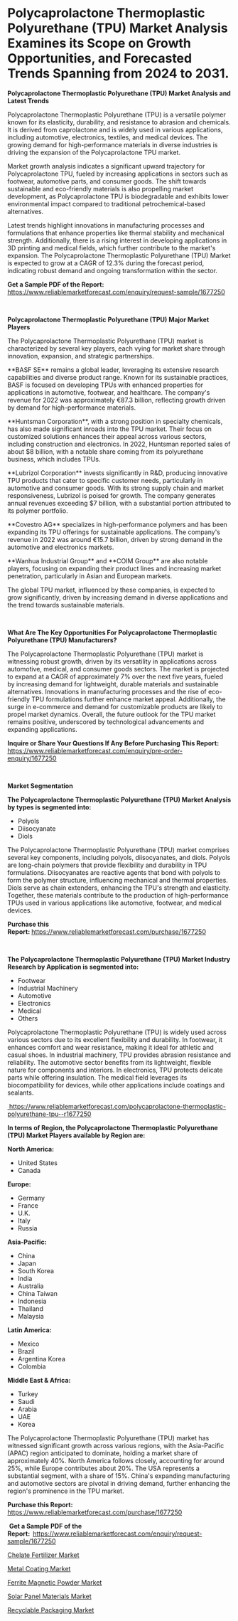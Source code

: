 <p><h1>Polycaprolactone Thermoplastic Polyurethane (TPU) Market Analysis Examines its Scope on Growth Opportunities, and Forecasted Trends Spanning from 2024 to 2031.</h1></p><p><strong>Polycaprolactone Thermoplastic Polyurethane (TPU) Market Analysis and Latest Trends</strong></p>
<p><p>Polycaprolactone Thermoplastic Polyurethane (TPU) is a versatile polymer known for its elasticity, durability, and resistance to abrasion and chemicals. It is derived from caprolactone and is widely used in various applications, including automotive, electronics, textiles, and medical devices. The growing demand for high-performance materials in diverse industries is driving the expansion of the Polycaprolactone TPU market.</p><p>Market growth analysis indicates a significant upward trajectory for Polycaprolactone TPU, fueled by increasing applications in sectors such as footwear, automotive parts, and consumer goods. The shift towards sustainable and eco-friendly materials is also propelling market development, as Polycaprolactone TPU is biodegradable and exhibits lower environmental impact compared to traditional petrochemical-based alternatives.</p><p>Latest trends highlight innovations in manufacturing processes and formulations that enhance properties like thermal stability and mechanical strength. Additionally, there is a rising interest in developing applications in 3D printing and medical fields, which further contribute to the market's expansion. The Polycaprolactone Thermoplastic Polyurethane (TPU) Market is expected to grow at a CAGR of 12.3% during the forecast period, indicating robust demand and ongoing transformation within the sector.</p></p>
<p><strong>Get a Sample PDF of the Report:&nbsp;</strong> <a href="https://www.reliablemarketforecast.com/enquiry/request-sample/1677250?utm_campaign=1842&utm_medium=2&utm_source=Github&utm_content=ia&utm_term=11122024&utm_id=polycaprolactone-thermoplastic-polyurethane-tpu">https://www.reliablemarketforecast.com/enquiry/request-sample/1677250</a></p>
<p>&nbsp;</p>
<p><strong>Polycaprolactone Thermoplastic Polyurethane (TPU) Major Market Players</strong></p>
<p><p>The Polycaprolactone Thermoplastic Polyurethane (TPU) market is characterized by several key players, each vying for market share through innovation, expansion, and strategic partnerships. </p><p>**BASF SE** remains a global leader, leveraging its extensive research capabilities and diverse product range. Known for its sustainable practices, BASF is focused on developing TPUs with enhanced properties for applications in automotive, footwear, and healthcare. The company's revenue for 2022 was approximately €87.3 billion, reflecting growth driven by demand for high-performance materials.</p><p>**Huntsman Corporation**, with a strong position in specialty chemicals, has also made significant inroads into the TPU market. Their focus on customized solutions enhances their appeal across various sectors, including construction and electronics. In 2022, Huntsman reported sales of about $8 billion, with a notable share coming from its polyurethane business, which includes TPUs.</p><p>**Lubrizol Corporation** invests significantly in R&D, producing innovative TPU products that cater to specific customer needs, particularly in automotive and consumer goods. With its strong supply chain and market responsiveness, Lubrizol is poised for growth. The company generates annual revenues exceeding $7 billion, with a substantial portion attributed to its polymer portfolio.</p><p>**Covestro AG** specializes in high-performance polymers and has been expanding its TPU offerings for sustainable applications. The company's revenue in 2022 was around €15.7 billion, driven by strong demand in the automotive and electronics markets.</p><p>**Wanhua Industrial Group** and **COIM Group** are also notable players, focusing on expanding their product lines and increasing market penetration, particularly in Asian and European markets.</p><p>The global TPU market, influenced by these companies, is expected to grow significantly, driven by increasing demand in diverse applications and the trend towards sustainable materials.</p></p>
<p>&nbsp;</p>
<p><strong>What Are The Key Opportunities For Polycaprolactone Thermoplastic Polyurethane (TPU) Manufacturers?</strong></p>
<p><p>The Polycaprolactone Thermoplastic Polyurethane (TPU) market is witnessing robust growth, driven by its versatility in applications across automotive, medical, and consumer goods sectors. The market is projected to expand at a CAGR of approximately 7% over the next five years, fueled by increasing demand for lightweight, durable materials and sustainable alternatives. Innovations in manufacturing processes and the rise of eco-friendly TPU formulations further enhance market appeal. Additionally, the surge in e-commerce and demand for customizable products are likely to propel market dynamics. Overall, the future outlook for the TPU market remains positive, underscored by technological advancements and expanding applications.</p></p>
<p><strong>Inquire or Share Your Questions If Any Before Purchasing This Report:</strong> <a href="https://www.reliablemarketforecast.com/enquiry/pre-order-enquiry/1677250?utm_campaign=1842&utm_medium=2&utm_source=Github&utm_content=ia&utm_term=11122024&utm_id=polycaprolactone-thermoplastic-polyurethane-tpu">https://www.reliablemarketforecast.com/enquiry/pre-order-enquiry/1677250</a></p>
<p>&nbsp;</p>
<p><strong>Market Segmentation</strong></p>
<p><strong>The Polycaprolactone Thermoplastic Polyurethane (TPU) Market Analysis by types is segmented into:</strong></p>
<p><ul><li>Polyols</li><li>Diisocyanate</li><li>Diols</li></ul></p>
<p><p>The Polycaprolactone Thermoplastic Polyurethane (TPU) market comprises several key components, including polyols, diisocyanates, and diols. Polyols are long-chain polymers that provide flexibility and durability in TPU formulations. Diisocyanates are reactive agents that bond with polyols to form the polymer structure, influencing mechanical and thermal properties. Diols serve as chain extenders, enhancing the TPU's strength and elasticity. Together, these materials contribute to the production of high-performance TPUs used in various applications like automotive, footwear, and medical devices.</p></p>
<p><strong>Purchase this Report:&nbsp;</strong><a href="https://www.reliablemarketforecast.com/purchase/1677250?utm_campaign=1842&utm_medium=2&utm_source=Github&utm_content=ia&utm_term=11122024&utm_id=polycaprolactone-thermoplastic-polyurethane-tpu">https://www.reliablemarketforecast.com/purchase/1677250</a></p>
<p>&nbsp;</p>
<p><strong>The Polycaprolactone Thermoplastic Polyurethane (TPU) Market Industry Research by Application is segmented into:</strong></p>
<p><ul><li>Footwear</li><li>Industrial Machinery</li><li>Automotive</li><li>Electronics</li><li>Medical</li><li>Others</li></ul></p>
<p><p>Polycaprolactone Thermoplastic Polyurethane (TPU) is widely used across various sectors due to its excellent flexibility and durability. In footwear, it enhances comfort and wear resistance, making it ideal for athletic and casual shoes. In industrial machinery, TPU provides abrasion resistance and reliability. The automotive sector benefits from its lightweight, flexible nature for components and interiors. In electronics, TPU protects delicate parts while offering insulation. The medical field leverages its biocompatibility for devices, while other applications include coatings and sealants.</p></p>
<p><a href="https://www.reliablemarketforecast.com/polycaprolactone-thermoplastic-polyurethane-tpu--r1677250?utm_campaign=1842&utm_medium=2&utm_source=Github&utm_content=ia&utm_term=11122024&utm_id=polycaprolactone-thermoplastic-polyurethane-tpu">&nbsp;https://www.reliablemarketforecast.com/polycaprolactone-thermoplastic-polyurethane-tpu--r1677250</a></p>
<p><strong>In terms of Region, the Polycaprolactone Thermoplastic Polyurethane (TPU) Market Players available by Region are:</strong></p>
<p>
    <p> <strong> North America: </strong>
        <ul>
            <li>United States</li>
            <li>Canada</li>
        </ul>
        </p> 
    <p> <strong> Europe: </strong>
        <ul>
            <li>Germany</li>
            <li>France</li>
            <li>U.K.</li>
            <li>Italy</li>
            <li>Russia</li>
        </ul>
        </p> 
    <p> <strong> Asia-Pacific: </strong>
        <ul>
            <li>China</li>
            <li>Japan</li>
            <li>South Korea</li>
            <li>India</li>
            <li>Australia</li>
            <li>China Taiwan</li>
            <li>Indonesia</li>
            <li>Thailand</li>
            <li>Malaysia</li>
        </ul>
        </p> 
    <p> <strong> Latin America: </strong>
        <ul>
            <li>Mexico</li>
            <li>Brazil</li>
            <li>Argentina Korea</li>
            <li>Colombia</li>
        </ul>
        </p> 
    <p> <strong> Middle East & Africa: </strong>
        <ul>
            <li>Turkey</li>
            <li>Saudi</li>
            <li>Arabia</li>
            <li>UAE</li>
            <li>Korea</li>
        </ul>
    </p>
    </p>
<p><p>The Polycaprolactone Thermoplastic Polyurethane (TPU) market has witnessed significant growth across various regions, with the Asia-Pacific (APAC) region anticipated to dominate, holding a market share of approximately 40%. North America follows closely, accounting for around 25%, while Europe contributes about 20%. The USA represents a substantial segment, with a share of 15%. China's expanding manufacturing and automotive sectors are pivotal in driving demand, further enhancing the region's prominence in the TPU market.</p></p>
<p><strong>Purchase this Report: </strong><a href="https://www.reliablemarketforecast.com/purchase/1677250?utm_campaign=1842&utm_medium=2&utm_source=Github&utm_content=ia&utm_term=11122024&utm_id=polycaprolactone-thermoplastic-polyurethane-tpu">https://www.reliablemarketforecast.com/purchase/1677250</a></p>
<p>&nbsp;<strong>Get a Sample PDF of the Report:&nbsp;&nbsp;</strong><a href="https://www.reliablemarketforecast.com/enquiry/request-sample/1677250?utm_campaign=1842&utm_medium=2&utm_source=Github&utm_content=ia&utm_term=11122024&utm_id=polycaprolactone-thermoplastic-polyurethane-tpu">https://www.reliablemarketforecast.com/enquiry/request-sample/1677250</a></p>
<p><strong></strong></p>
<p><p><a href="https://www.linkedin.com/pulse/c-hannibex-sqmmf?utm_campaign=1842&utm_medium=2&utm_source=Github&utm_content=ia&utm_term=11122024&utm_id=polycaprolactone-thermoplastic-polyurethane-tpu">Chelate Fertilizer Market</a></p><p><a href="https://www.linkedin.com/pulse/metal-coating-market-analysis-2024-2031-projected-127-cagr-wlejf?utm_campaign=1842&utm_medium=2&utm_source=Github&utm_content=ia&utm_term=11122024&utm_id=polycaprolactone-thermoplastic-polyurethane-tpu">Metal Coating Market</a></p><p><a href="https://www.linkedin.com/pulse/in-depth-analysis-ferrite-magnetic-powder-market-dynamics-uruhf?utm_campaign=1842&utm_medium=2&utm_source=Github&utm_content=ia&utm_term=11122024&utm_id=polycaprolactone-thermoplastic-polyurethane-tpu">Ferrite Magnetic Powder Market</a></p><p><a href="https://github.com/RoccoManning/Market-Research-Report-List-7/blob/main/solar-panel-materials-market.md?utm_campaign=1842&utm_medium=2&utm_source=Github&utm_content=ia&utm_term=11122024&utm_id=polycaprolactone-thermoplastic-polyurethane-tpu">Solar Panel Materials Market</a></p><p><a href="https://www.linkedin.com/pulse/recyclable-packaging-market-analysis-growth-forecast-55-d7kaf?utm_campaign=1842&utm_medium=2&utm_source=Github&utm_content=ia&utm_term=11122024&utm_id=polycaprolactone-thermoplastic-polyurethane-tpu">Recyclable Packaging Market</a></p></p>